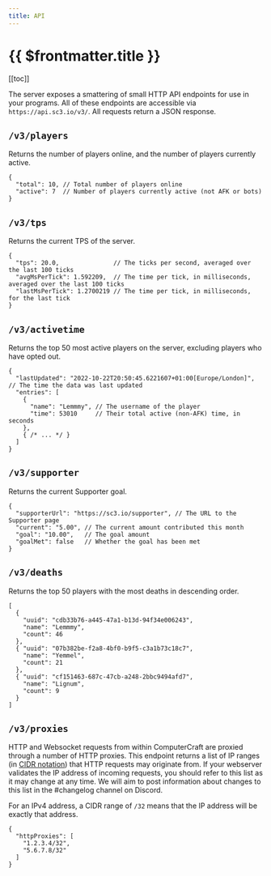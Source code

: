 ```yaml
---
title: API
---
```


# {{ $frontmatter.title }}

[[toc]]

The server exposes a smattering of small HTTP API endpoints for use in your programs. All of these endpoints are
accessible via `https://api.sc3.io/v3/`. All requests return a JSON response.

## `/v3/players`

Returns the number of players online, and the number of players currently active.

```json5
{
  "total": 10, // Total number of players online
  "active": 7  // Number of players currently active (not AFK or bots)
}
```

## `/v3/tps`

Returns the current TPS of the server.

```json5
{
  "tps": 20.0,               // The ticks per second, averaged over the last 100 ticks
  "avgMsPerTick": 1.592209,  // The time per tick, in milliseconds, averaged over the last 100 ticks
  "lastMsPerTick": 1.2700219 // The time per tick, in milliseconds, for the last tick
}
```

## `/v3/activetime`

Returns the top 50 most active players on the server, excluding players who have opted out.

```json5
{
  "lastUpdated": "2022-10-22T20:50:45.6221607+01:00[Europe/London]", // The time the data was last updated
  "entries": [
    {
      "name": "Lemmmy", // The username of the player
      "time": 53010     // Their total active (non-AFK) time, in seconds
    },
    { /* ... */ }
  ]
} 
```

## `/v3/supporter`

Returns the current Supporter goal.

```json5
{
  "supporterUrl": "https://sc3.io/supporter", // The URL to the Supporter page
  "current": "5.00", // The current amount contributed this month
  "goal": "10.00",   // The goal amount
  "goalMet": false   // Whether the goal has been met
} 
```

## `/v3/deaths`

Returns the top 50 players with the most deaths in descending order.

```json5
[
  { 
    "uuid": "cdb33b76-a445-47a1-b13d-94f34e006243",
    "name": "Lemmmy",
    "count": 46
  },
  { "uuid": "07b382be-f2a8-4bf0-b9f5-c3a1b73c18c7",
    "name": "Yemmel",
    "count": 21
  },
  { "uuid": "cf151463-687c-47cb-a248-2bbc9494afd7",
    "name": "Lignum",
    "count": 9
  }
]
```

## `/v3/proxies`

HTTP and Websocket requests from within ComputerCraft are proxied through a number of HTTP proxies. This endpoint 
returns a list of IP ranges (in 
[CIDR notation](https://en.wikipedia.org/wiki/Classless_Inter-Domain_Routing#CIDR_notation)) that HTTP requests may
originate from. If your webserver validates the IP address of incoming requests, you should refer to this list as it may
change at any time. We will aim to post information about changes to this list in the #changelog channel on Discord.

For an IPv4 address, a CIDR range of `/32` means that the IP address will be exactly that address.

```json5
{
  "httpProxies": [
    "1.2.3.4/32",
    "5.6.7.8/32"
  ]
}
```
